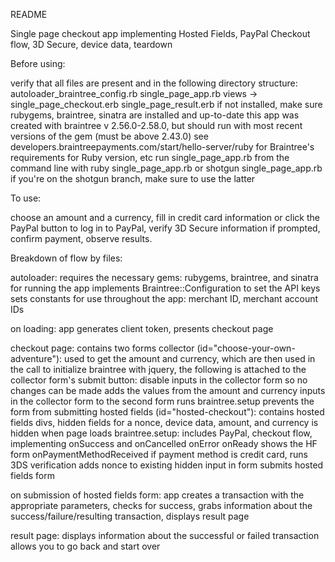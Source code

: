 README


Single page checkout app
implementing Hosted Fields, PayPal Checkout flow, 3D Secure, device data, teardown


Before using:

verify that all files are present and in the following directory structure:
	autoloader_braintree_config.rb
	single_page_app.rb
	views ->
		single_page_checkout.erb
		single_page_result.erb
if not installed, make sure rubygems, braintree, sinatra are installed and up-to-date
	this app was created with braintree v 2.56.0-2.58.0, but should run with most recent versions of the gem (must be above 2.43.0)
	see developers.braintreepayments.com/start/hello-server/ruby for Braintree's requirements for Ruby version, etc
run single_page_app.rb from the command line with
	ruby single_page_app.rb
	or
	shotgun single_page_app.rb
if you're on the shotgun branch, make sure to use the latter


To use:

choose an amount and a currency, fill in credit card information or click the PayPal button to log in to PayPal, verify 3D Secure information if prompted, confirm payment, observe results.


Breakdown of flow by files:

autoloader:
	requires the necessary gems: rubygems, braintree, and sinatra for running the app
	implements Braintree::Configuration to set the API keys
	sets constants for use throughout the app: merchant ID, merchant account IDs

on loading: app generates client token, presents checkout page

checkout page:
	contains two forms
		collector (id="choose-your-own-adventure"): used to get the amount and currency, which are then used in the call to initialize braintree
		with jquery, the following is attached to the collector form's submit button:
			disable inputs in the collector form so no changes can be made
			adds the values from the amount and currency inputs in the collector form to the second form
			runs braintree.setup
			prevents the form from submitting
		hosted fields (id="hosted-checkout"): contains hosted fields divs, hidden fields for a nonce, device data, amount, and currency
			is hidden when page loads
	braintree.setup: includes
		PayPal, checkout flow, implementing onSuccess and onCancelled
		onError
		onReady
			shows the HF form
		onPaymentMethodReceived
			if payment method is credit card, runs 3DS verification
			adds nonce to existing hidden input in form
			submits hosted fields form

on submission of hosted fields form: app creates a transaction with the appropriate parameters, checks for success, grabs information about the success/failure/resulting transaction, displays result page

result page:
	displays information about the successful or failed transaction
	allows you to go back and start over